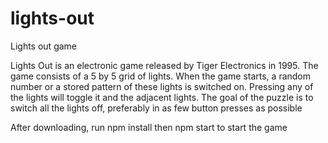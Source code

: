 # lights-out
Lights out game

Lights Out is an electronic game released by Tiger Electronics in 1995.
The game consists of a 5 by 5 grid of lights. When the game starts, a random number or a stored pattern of these lights is switched on. 
Pressing any of the lights will toggle it and the adjacent lights. 
The goal of the puzzle is to switch all the lights off, preferably in as few button presses as possible

After downloading, run npm install then npm start to start the game 
